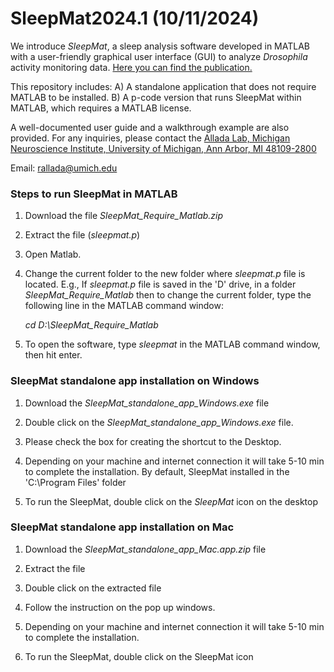 # SleepMat2024.1 (10/11/2024)

We introduce *SleepMat*, a sleep analysis software developed in MATLAB with a user-friendly graphical user interface (GUI) to analyze *Drosophila* activity monitoring data. [Here you can find the publication.](https://academic.oup.com/sleep/advance-article/doi/10.1093/sleep/zsac195/6674229?searchresult=1)

This repository includes: A) A standalone application that does not require MATLAB to be installed. B) A p-code version that runs SleepMat within MATLAB, which requires a MATLAB license.

A well-documented user guide and a walkthrough example are also provided. For any inquiries, please contact the [Allada Lab, Michigan Neuroscience Institute, University of Michigan, Ann Arbor, MI 48109-2800 ](https://alladalab.org/)

Email: rallada@umich.edu


### Steps to run SleepMat in MATLAB
1.	Download the file _SleepMat_Require_Matlab.zip_
	
2.	Extract the file (_sleepmat.p_)

3.	Open Matlab.
   
4.	Change the current folder to the new folder where _sleepmat.p_ file is located. E.g., If _sleepmat.p_ file is saved in the 'D' drive, in a folder _SleepMat_Require_Matlab_ then to change the current folder, type the following line in the MATLAB command window:
   
	_cd D:\SleepMat_Require_Matlab_

5.	To open the software, type _sleepmat_ in the MATLAB command window, then hit enter.

   ### SleepMat standalone app installation on Windows

1.	Download the _SleepMat_standalone_app_Windows.exe_ file
   
2.	Double click on the _SleepMat_standalone_app_Windows.exe_ file.
	
3.	Please check the box for creating the shortcut to the Desktop.
   
4.	Depending on your machine and internet connection it will take 5-10 min to complete the installation. By default, SleepMat installed in the 'C:\Program Files' folder
   
5.	To run the SleepMat, double click on the _SleepMat_ icon on the desktop

### SleepMat standalone app installation on Mac

1.	Download the _SleepMat_standalone_app_Mac.app.zip_ file
   
2.	Extract the file
   
3.	Double click on the extracted file
   
4.	Follow the instruction on the pop up windows.
   
5.	Depending on your machine and internet connection it will take 5-10 min to complete the installation.
    
6.	To run the SleepMat, double click on the SleepMat icon

   
